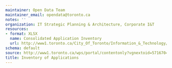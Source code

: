 ```yaml
---
maintainer: Open Data Team
maintainer_email: opendata@toronto.ca
notes: ''
organization: IT Strategic Planning & Architecture, Corporate I&T
resources:
- format: XLSX
  name: Consolidated Application Inventory
  url: http://www1.toronto.ca/City_Of_Toronto/Information_&_Technology/Open_Data/Data_Sets/Assets/Files/applicationInventoryFinal20120507.xlsx
schema: default
source: http://www1.toronto.ca/wps/portal/contentonly?vgnextoid=5716704772cc7310VgnVCM1000003dd60f89RCRD&vgnextchannel=1a66e03bb8d1e310VgnVCM10000071d60f89RCRD
title: Inventory of Applications
---
```

